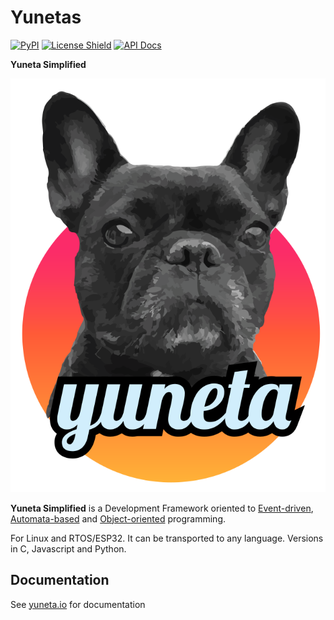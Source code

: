 # Yunetas

[![PyPI][pypi-badge]](https://pypi.org/project/yunetas)
[![License Shield](https://img.shields.io/badge/license-MIT-orange)](https://github.com/artgins/yunetas/blob/main/LICENSE.txt)
[![API Docs](https://img.shields.io/badge/api-docs-informational.svg)](https://doc.yuneta.io/)

**Yuneta Simplified**

[![Icon](docs/doc.yuneta.io/_static/yuneta-image.svg?raw=true)](https://doc.yuneta.io/)

**Yuneta Simplified** is a Development Framework oriented to 
[Event-driven](https://en.wikipedia.org/wiki/Event-driven_programming), 
[Automata-based](https://en.wikipedia.org/wiki/Automata-based_programming) 
and [Object-oriented](https://en.wikipedia.org/wiki/Object-oriented_programming) 
programming.

For Linux and RTOS/ESP32. It can be transported to any language.
Versions in C, Javascript and Python.

## Documentation

See [yuneta.io](https://doc.yuneta.io) for documentation


[pypi-badge]: https://img.shields.io/pypi/v/yunetas

